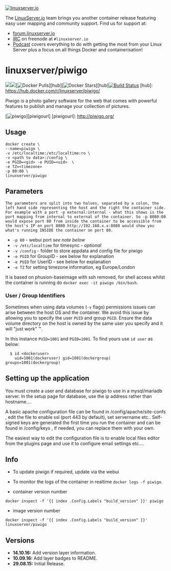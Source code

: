 [linuxserverurl]: https://linuxserver.io
[forumurl]: https://forum.linuxserver.io
[ircurl]: https://www.linuxserver.io/irc/
[podcasturl]: https://www.linuxserver.io/podcast/

[![linuxserver.io](https://raw.githubusercontent.com/linuxserver/docker-templates/master/linuxserver.io/img/linuxserver_medium.png)][linuxserverurl]

The [LinuxServer.io][linuxserverurl] team brings you another container release featuring easy user mapping and community support. Find us for support at:
* [forum.linuxserver.io][forumurl]
* [IRC][ircurl] on freenode at `#linuxserver.io`
* [Podcast][podcasturl] covers everything to do with getting the most from your Linux Server plus a focus on all things Docker and containerisation!

# linuxserver/piwigo
[![](https://images.microbadger.com/badges/version/linuxserver/piwigo.svg)](https://microbadger.com/images/linuxserver/piwigo "Get your own version badge on microbadger.com")[![](https://images.microbadger.com/badges/image/linuxserver/piwigo.svg)](http://microbadger.com/images/linuxserver/piwigo "Get your own image badge on microbadger.com")[![Docker Pulls](https://img.shields.io/docker/pulls/linuxserver/piwigo.svg)][hub][![Docker Stars](https://img.shields.io/docker/stars/linuxserver/piwigo.svg)][hub][![Build Status](http://jenkins.linuxserver.io:8080/buildStatus/icon?job=Dockers/LinuxServer.io/linuxserver-piwigo)](http://jenkins.linuxserver.io:8080/job/Dockers/job/LinuxServer.io/job/linuxserver-piwigo/)
[hub]: https://hub.docker.com/r/linuxserver/piwigo/

Piwigo is a photo gallery software for the web that comes with powerful features to publish and manage your collection of pictures.

[![piwigo](https://raw.githubusercontent.com/linuxserver/docker-templates/master/linuxserver.io/img/piwigo-banner.png)][piwigourl]
[piwigourl]: http://piwigo.org/
## Usage

```
docker create \
--name=piwigo \
-v /etc/localtime:/etc/localtime:ro \
-v <path to data>:/config \
-e PGID=<gid> -e PUID=<uid>  \
-e TZ=<timezone> 
-p 80:80 \
linuxserver/piwigo
```

## Parameters

`The parameters are split into two halves, separated by a colon, the left hand side representing the host and the right the container side. 
For example with a port -p external:internal - what this shows is the port mapping from internal to external of the container.
So -p 8080:80 would expose port 80 from inside the container to be accessible from the host's IP on port 8080
http://192.168.x.x:8080 would show you what's running INSIDE the container on port 80.`


* `-p 80` - webui port *see note below*
* `-v /etc/localtime` for timesync - *optional*
* `-v /config` - folder to store appdata and config file for piwigo
* `-e PGID` for GroupID - see below for explanation
* `-e PUID` for UserID - see below for explanation
* `-e TZ` for setting timezone information, eg Europe/London

It is based on phusion-baseimage with ssh removed, for shell access whilst the container is running do `docker exec -it piwigo /bin/bash`.

### User / Group Identifiers

Sometimes when using data volumes (`-v` flags) permissions issues can arise between the host OS and the container. We avoid this issue by allowing you to specify the user `PUID` and group `PGID`. Ensure the data volume directory on the host is owned by the same user you specify and it will "just work" ™.

In this instance `PUID=1001` and `PGID=1001`. To find yours use `id user` as below:

```
  $ id <dockeruser>
    uid=1001(dockeruser) gid=1001(dockergroup) groups=1001(dockergroup)
```

## Setting up the application 

You must create a user and database for piwigo to use in a mysql/mariadb server. In the setup page for database, use the ip address rather than hostname....

A basic apache configuration file can be found in /config/apache/site-confs , edit the file to enable ssl (port 443 by default), set servername etc.. 
Self-signed keys are generated the first time you run the container and can be found in /config/keys , if needed, you can replace them with your own.

The easiest way to edit the configuration file is to enable local files editor from the plugins page and use it to configure email settings etc....


## Info

* To update piwigo if required, update via the webui
* To monitor the logs of the container in realtime `docker logs -f piwigo`.

* container version number 

`docker inspect -f '{{ index .Config.Labels "build_version" }}' piwigo`

* image version number

`docker inspect -f '{{ index .Config.Labels "build_version" }}' linuxserver/piwigo`

## Versions

+ **14.10.16:** Add version layer information.
+ **10.09.16:** Add layer badges to README.
+ **29.08.15:** Initial Release.
